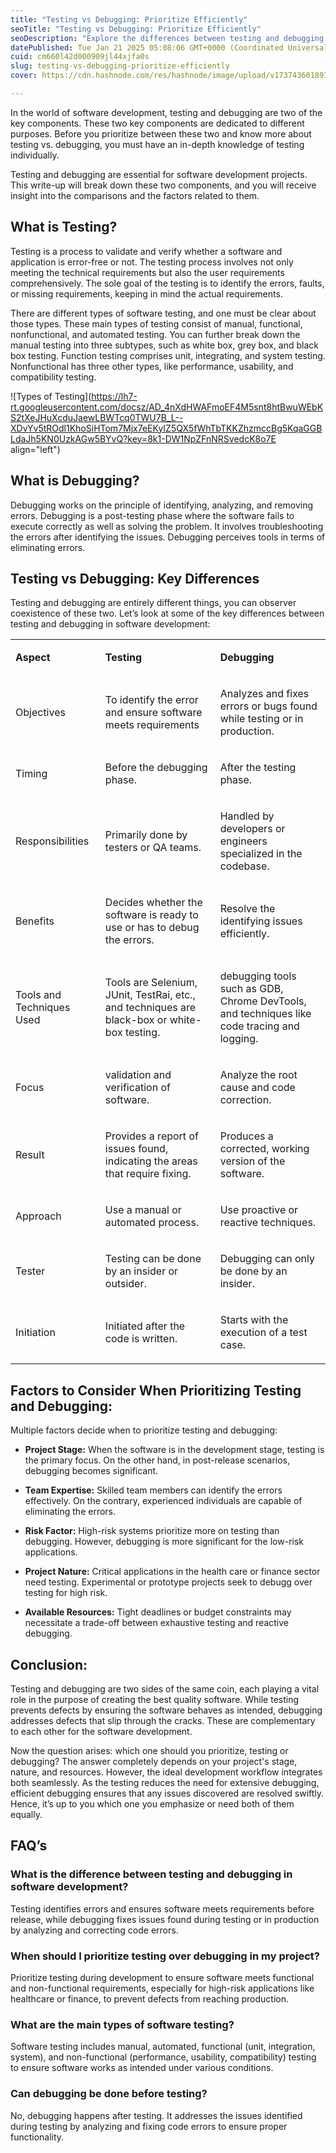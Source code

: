 ```yaml
---
title: "Testing vs Debugging: Prioritize Efficiently"
seoTitle: "Testing vs Debugging: Prioritize Efficiently"
seoDescription: "Explore the differences between testing and debugging in software development and learn when to prioritize each for optimal workflow efficiency"
datePublished: Tue Jan 21 2025 05:08:06 GMT+0000 (Coordinated Universal Time)
cuid: cm660l42d000909jl44xjfa0s
slug: testing-vs-debugging-prioritize-efficiently
cover: https://cdn.hashnode.com/res/hashnode/image/upload/v1737436018977/1d14245c-694f-45ea-b3bf-3975349e1f15.png

---
```


In the world of software development, testing and debugging are two of the key components. These two key components are dedicated to different purposes. Before you prioritize between these two and know more about testing vs. debugging, you must have an in-depth knowledge of testing individually.

Testing and debugging are essential for software development projects. This write-up will break down these two components, and you will receive insight into the comparisons and the factors related to them.

## What is Testing?

Testing is a process to validate and verify whether a software and application is error-free or not. The testing process involves not only meeting the technical requirements but also the user requirements comprehensively. The sole goal of the testing is to identify the errors, faults, or missing requirements, keeping in mind the actual requirements.

There are different types of software testing, and one must be clear about those types. These main types of testing consist of manual, functional, nonfunctional, and automated testing. You can further break down the manual testing into three subtypes, such as white box, grey box, and black box testing. Function testing comprises unit, integrating, and system testing. Nonfunctional has three other types, like performance, usability, and compatibility testing.

![Types of Testing](https://lh7-rt.googleusercontent.com/docsz/AD_4nXdHWAFmoEF4M5snt8htBwuWEbKS2tXeJHuXcduJaewLBWTcq0TWU7B_L--XDvYv5tROdl1KhoSiHTom7Mjx7eEKyIZ5QX5fWhTbTKKZhzmccBg5KqaGGBLdaJh5KN0UzkAGw5BYvQ?key=8k1-DW1NpZFnNRSvedcK8o7E align="left")

## What is Debugging?

Debugging works on the principle of identifying, analyzing, and removing errors. Debugging is a post-testing phase where the software fails to execute correctly as well as solving the problem. It involves troubleshooting the errors after identifying the issues. Debugging perceives tools in terms of eliminating errors.

## Testing vs Debugging: Key Differences

Testing and debugging are entirely different things, you can observer coexistence of these two. Let’s look at some of the key differences between testing and debugging in software development:

<table><tbody><tr><td colspan="1" rowspan="1"><p><strong>Aspect</strong></p></td><td colspan="1" rowspan="1"><p><strong>Testing</strong></p></td><td colspan="1" rowspan="1"><p><strong>Debugging</strong></p></td></tr><tr><td colspan="1" rowspan="1"><p>Objectives</p></td><td colspan="1" rowspan="1"><p>To identify the error and ensure software meets requirements</p></td><td colspan="1" rowspan="1"><p>Analyzes and fixes errors or bugs found while testing or in production.</p></td></tr><tr><td colspan="1" rowspan="1"><p>Timing</p></td><td colspan="1" rowspan="1"><p>Before the debugging phase.</p></td><td colspan="1" rowspan="1"><p>After the testing phase.</p></td></tr><tr><td colspan="1" rowspan="1"><p>Responsibilities</p></td><td colspan="1" rowspan="1"><p>Primarily done by testers or QA teams.</p></td><td colspan="1" rowspan="1"><p>Handled by developers or engineers specialized in the codebase.</p></td></tr><tr><td colspan="1" rowspan="1"><p>Benefits</p></td><td colspan="1" rowspan="1"><p>Decides whether the software is ready to use or has to debug the errors.</p></td><td colspan="1" rowspan="1"><p>Resolve the identifying issues efficiently.</p></td></tr><tr><td colspan="1" rowspan="1"><p>Tools and Techniques Used</p></td><td colspan="1" rowspan="1"><p>Tools are Selenium, JUnit, TestRai, etc., and techniques are black-box or white-box testing.</p></td><td colspan="1" rowspan="1"><p>debugging tools such as GDB, Chrome DevTools, and techniques like code tracing and logging.</p></td></tr><tr><td colspan="1" rowspan="1"><p>Focus</p></td><td colspan="1" rowspan="1"><p>validation and verification of software.</p></td><td colspan="1" rowspan="1"><p>Analyze the root cause and code correction.</p></td></tr><tr><td colspan="1" rowspan="1"><p>Result</p></td><td colspan="1" rowspan="1"><p>Provides a report of issues found, indicating the areas that require fixing.</p></td><td colspan="1" rowspan="1"><p>Produces a corrected, working version of the software.</p></td></tr><tr><td colspan="1" rowspan="1"><p>Approach</p></td><td colspan="1" rowspan="1"><p>Use a manual or automated process.</p></td><td colspan="1" rowspan="1"><p>Use proactive or reactive techniques.</p></td></tr><tr><td colspan="1" rowspan="1"><p>Tester</p></td><td colspan="1" rowspan="1"><p>Testing can be done by an insider or outsider.</p></td><td colspan="1" rowspan="1"><p>Debugging can only be done by an insider.</p></td></tr><tr><td colspan="1" rowspan="1"><p>Initiation</p></td><td colspan="1" rowspan="1"><p>Initiated after the code is written.</p></td><td colspan="1" rowspan="1"><p>Starts with the execution of a test case.</p></td></tr></tbody></table>

## Factors to Consider When Prioritizing Testing and Debugging:

Multiple factors decide when to prioritize testing and debugging:

* **Project Stage:** When the software is in the development stage, testing is the primary focus. On the other hand, in post-release scenarios, debugging becomes significant.
    
* **Team Expertise:** Skilled team members can identify the errors effectively. On the contrary, experienced individuals are capable of eliminating the errors.
    
* **Risk Factor:** High-risk systems prioritize more on testing than debugging. However, debugging is more significant for the low-risk applications.
    
* **Project Nature:** Critical applications in the health care or finance sector need testing. Experimental or prototype projects seek to debugg over testing for high risk.
    
* **Available Resources:** Tight deadlines or budget constraints may necessitate a trade-off between exhaustive testing and reactive debugging.
    

## Conclusion:

Testing and debugging are two sides of the same coin, each playing a vital role in the purpose of creating the best quality software. While testing prevents defects by ensuring the software behaves as intended, debugging addresses defects that slip through the cracks. These are complementary to each other for the software development.

Now the question arises: which one should you prioritize, testing or debugging? The answer completely depends on your project's stage, nature, and resources. However, the ideal development workflow integrates both seamlessly. As the testing reduces the need for extensive debugging, efficient debugging ensures that any issues discovered are resolved swiftly. Hence, it’s up to you which one you emphasize or need both of them equally.

## FAQ’s

### **What is the difference between testing and debugging in software development?**

Testing identifies errors and ensures software meets requirements before release, while debugging fixes issues found during testing or in production by analyzing and correcting code errors.

### **When should I prioritize testing over debugging in my project?**

Prioritize testing during development to ensure software meets functional and non-functional requirements, especially for high-risk applications like healthcare or finance, to prevent defects from reaching production.

### **What are the main types of software testing?**

Software testing includes manual, automated, functional (unit, integration, system), and non-functional (performance, usability, compatibility) testing to ensure software works as intended under various conditions.

### **Can debugging be done before testing?**

No, debugging happens after testing. It addresses the issues identified during testing by analyzing and fixing code errors to ensure proper functionality.